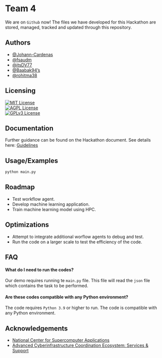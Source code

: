 
# Team 4

We are on `Github` now! The files we have developed for this Hackathon are stored, managed, tracked and updated through this repository.

## Authors

- [@Johann-Cardenas](https://www.github.com/Johann-Cardenas)
- [@fsaudm](https://www.github.com/fsaudm )
- [@itsDV77](https://www.github.com/itsDV7)
- [@Baabak94’s](https://www.github.com/Baabak94’s)
- [@rohitma38](https://www.github.com/rohitma38)

## Licensing

[![MIT License](https://img.shields.io/badge/License-Illinois-red.svg)](https://choosealicense.com/licenses/mit/) <br>
[![AGPL License](https://img.shields.io/badge/License-NCSA-blue.svg)](http://www.gnu.org/licenses/agpl-3.0) <br>
[![GPLv3 License](https://img.shields.io/badge/License-Delta-yellow.svg)](https://opensource.org/licenses/)

## Documentation

Further guidance can be found on the Hackathon document. See details here: [Guidelines](https://docs.google.com/document/d/1ShaXCru3eYs1rQwCA6rz6foSOhgqltSa9kRDAVZq1OQ/edit)


## Usage/Examples

```python
python main.py
```

## Roadmap

- Test workflow agent.
- Develop machine learning application.
- Train machine learning model using HPC.

## Optimizations

- Attempt to integrate additional worflow agents to debug and test.
- Run the code on a larger scale to test the efficiency of the code.


## FAQ

#### What do I need to run the codes?

Our demo requires running te `main.py` file. This file will read the `json` file which contains the task to be performed.

#### Are these codes compatible with any Python environment?

The code requires `Python 3.9` or higher to run. The code is compatible with any Python environment.

## Acknowledgements

 - [National Center for Supercomputer Applications](https://www.ncsa.illinois.edu/)
 - [Advanced Cyberinfrastructure Coordination Ecosystem: Services & Support](https://access-ci.org/)

